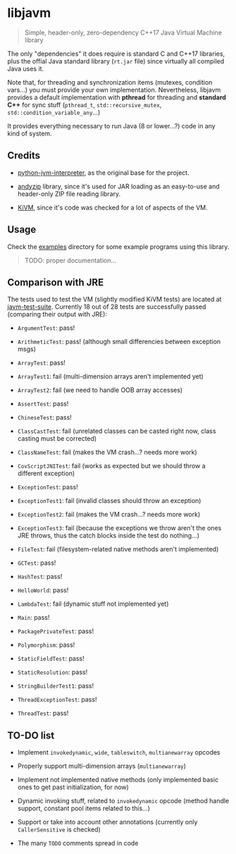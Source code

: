 # libjavm

> Simple, header-only, zero-dependency C++17 Java Virtual Machine library

The only "dependencies" it does require is standard C and C++17 libraries, plus the offial Java standard library (`rt.jar` file) since virtually all compiled Java uses it.

Note that, for threading and synchronization items (mutexes, condition vars...) you must provide your own implementation. Nevertheless, libjavm provides a default implementation with **pthread** for threading and **standard C++** for sync stuff (`pthread_t`, `std::recursive_mutex`, `std::condition_variable_any`...)

It provides everything necessary to run Java (8 or lower...?) code in any kind of system.

## Credits

- [python-jvm-interpreter](https://github.com/gkbrk/python-jvm-interpreter), as the original base for the project.

- [andyzip](https://github.com/andy-thomason/andyzip) library, since it's used for JAR loading as an easy-to-use and header-only ZIP file reading library.

- [KiVM](https://github.com/imkiva/KiVM), since it's code was checked for a lot of aspects of the VM.

## Usage

Check the [examples](examples) directory for some example programs using this library.

> TODO: proper documentation...

## Comparison with JRE

The tests used to test the VM (slightly modified KiVM tests) are located at [javm-test-suite](javm-test-suite). Currently 18 out of 28 tests are successfully passed (comparing their output with JRE):

- `ArgumentTest`: pass!

- `ArithmeticTest`: pass! (although small differencies between exception msgs)

- `ArrayTest`: pass!

- `ArrayTest1`: fail (multi-dimension arrays aren't implemented yet)

- `ArrayTest2`: fail (we need to handle OOB array accesses)

- `AssertTest`: pass!

- `ChineseTest`: pass!

- `ClassCastTest`: fail (unrelated classes can be casted right now, class casting must be corrected)

- `ClassNameTest`: fail (makes the VM crash...? needs more work)

- `CovScriptJNITest`: fail (works as expected but we should throw a different exception)

- `ExceptionTest`: pass!

- `ExceptionTest1`: fail (invalid classes should throw an exception)

- `ExceptionTest2`: fail (makes the VM crash...? needs more work)

- `ExceptionTest3`: fail (because the exceptions we throw aren't the ones JRE throws, thus the catch blocks inside the test do nothing...)

- `FileTest`: fail (filesystem-related native methods aren't implemented)

- `GCTest`: pass!

- `HashTest`: pass!

- `HelloWorld`: pass!

- `LambdaTest`: fail (dynamic stuff not implemented yet)

- `Main`: pass!

- `PackagePrivateTest`: pass!

- `Polymorphism`: pass!

- `StaticFieldTest`: pass!

- `StaticResolution`: pass!

- `StringBuilderTest1`: pass!

- `ThreadExceptionTest`: pass!

- `ThreadTest`: pass!

## TO-DO list

- Implement `invokedynamic`, `wide`, `tableswitch`, `multianewarray` opcodes

- Properly support multi-dimension arrays (`multianewarray`)

- Implement not implemented native methods (only implemented basic ones to get past initialization, for now)

- Dynamic invoking stuff, related to `invokedynamic` opcode (method handle support, constant pool items related to this...)

- Support or take into account other annotations (currently only `CallerSensitive` is checked)

- The many `TODO` comments spread in code